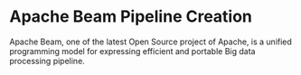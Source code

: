 # Apache Beam Pipeline Creation

Apache Beam, one of the latest Open Source project of Apache, is a unified programming model for expressing efficient 
and portable Big data processing pipeline.